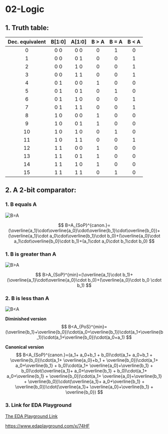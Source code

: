 



# 02-Logic

## 1. Truth table:

| **Dec. equivalent** | **B[1:0]** | **A[1:0]** | **B > A** | **B = A** | **B < A** |
| :-: | :-: | :-: | :-: | :-: | :-: |
| 0 | 0 0 | 0 0 | 0 | 1 | 0 |
| 1 | 0 0 | 0 1 | 0 | 0 | 1 |
| 2 | 0 0 | 1 0 | 0 | 0 | 1 |
| 3 | 0 0 | 1 1 | 0 | 0 | 1 |
| 4 | 0 1 | 0 0 | 1 | 0 | 0 |
| 5 | 0 1 | 0 1 | 0 | 1 | 0 |
| 6 | 0 1 | 1 0 | 0 | 0 | 1 |
| 7 | 0 1 | 1 1 | 0 | 0 | 1 |
| 8 | 1 0 | 0 0 | 1 | 0 | 0 |
| 9 | 1 0 | 0 1 | 1 | 0 | 0|
| 10 | 1 0 | 1 0 | 0 | 1 | 0 |
| 11 | 1 0 | 1 1 | 0 | 0 | 1 |
| 12 | 1 1 | 0 0 | 1 | 0 | 0 |
| 13 | 1 1 | 0 1 | 1 | 0 | 0 |
| 14 | 1 1 | 1 0 | 1 | 0 | 0 |
| 15 | 1 1 | 1 1 | 0 | 1 | 0 |



## 2. A 2-bit comparator:

### 1. B equals A
![B=A](/Users/krystufek/Documents/Digital-Electronics-1/Labs/02-logic/images/equals.png)

$$
B=A_{SoP}^{canon.}=(\overline{a_1}\cdot\overline{a_0}\cdot\overline{b_1}\cdot\overline{b_0})+(\overline{a_1}\cdot a_0\cdot\overline{b_1}\cdot b_0)+(\overline{a_0}\cdot a_1\cdot\overline{b_0}\cdot b_1)+(a_1\cdot a_0\cdot b_1\cdot b_0)
$$



### 1. B is greater than A

![B>A](/Users/krystufek/Documents/Digital-Electronics-1/Labs/02-logic/images/greater.png)

$$
B>A_{SoP}^{min}=(\overline{a_1}\cdot b_1)+(\overline{a_1}\cdot\overline{a_0}\cdot b_0)+(\overline{a_0}\cdot b_0 \cdot b_1)
$$

### 2. B is less than A

![B<A](/Digital-Electronics-1/Labs/02-logic/images/less.png)

**Diminished version**
$$
B<A_{PoS}^{min}=(\overline{b_1}+\overline{b_0})\cdot(a_0+\overline{b_1})\cdot(a_1+\overline{b_1})\cdot(a_1+\overline{b_0})\cdot(a_0+a_1)
$$

**Canonical version**
$$
B<A_{SoP}^{canon.}=(a_1+ a_0+b_1 + b_0)\cdot(a_1+ a_0+b_1 + \overline{b_0})\cdot(a_1+ \overline{a_0}+b_1 + \overline{b_0})\cdot(a_1+ a_0+\overline{b_1} + b_0)\cdot(a_1+ \overline{a_0}+\overline{b_1} + b_0)\cdot(\overline{a_1}+ a_0+\overline{b_1} + b_0)\cdot(a_1+ a_0+\overline{b_1} + \overline{b_0})\cdot(a_1+ \overline{a_0}+\overline{b_1} + \overline{b_0})\cdot(\overline{a_1}+ a_0+\overline{b_1} + \overline{b_0})\cdot(\overline{a_1}+ \overline{a_0}+\overline{b_1} + \overline{b_0})
$$


### 3. Link for EDA Playground

[The EDA Playground Link](https://www.edaplayground.com/x/74HF)

https://www.edaplayground.com/x/74HF

